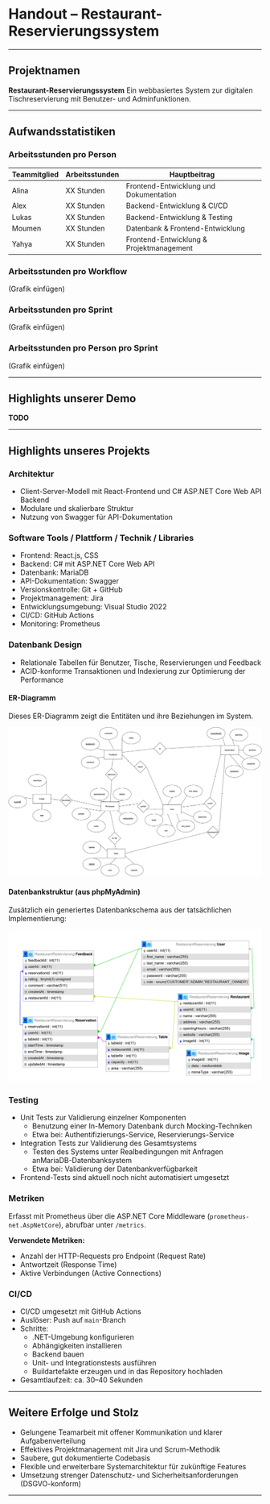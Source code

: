 # Handout – Restaurant-Reservierungssystem

---

## Projektnamen
**Restaurant-Reservierungssystem**
Ein webbasiertes System zur digitalen Tischreservierung mit Benutzer- und Adminfunktionen.

---

## Aufwandsstatistiken

### Arbeitsstunden pro Person
| Teammitglied | Arbeitsstunden | Hauptbeitrag                             |
|--------------|---------------|-------------------------------------------|
| Alina        | XX Stunden    | Frontend-Entwicklung und Dokumentation    |
| Alex         | XX Stunden    | Backend-Entwicklung & CI/CD               |
| Lukas        | XX Stunden    | Backend-Entwicklung & Testing             |
| Moumen       | XX Stunden    | Datenbank & Frontend-Entwicklung          |
| Yahya        | XX Stunden    | Frontend-Entwicklung & Projektmanagement  |

### Arbeitsstunden pro Workflow
(Grafik einfügen)

### Arbeitsstunden pro Sprint
(Grafik einfügen)

### Arbeitsstunden pro Person pro Sprint
(Grafik einfügen)

---

## Highlights unserer Demo

**TODO**

---

## Highlights unseres Projekts

### Architektur
- Client-Server-Modell mit React-Frontend und C# ASP.NET Core Web API Backend  
- Modulare und skalierbare Struktur  
- Nutzung von Swagger für API-Dokumentation  

### Software Tools / Plattform / Technik / Libraries
- Frontend: React.js, CSS  
- Backend: C# mit ASP.NET Core Web API  
- Datenbank: MariaDB  
- API-Dokumentation: Swagger  
- Versionskontrolle: Git + GitHub  
- Projektmanagement: Jira  
- Entwicklungsumgebung: Visual Studio 2022  
- CI/CD: GitHub Actions
- Monitoring: Prometheus

### Datenbank Design
- Relationale Tabellen für Benutzer, Tische, Reservierungen und Feedback  
- ACID-konforme Transaktionen und Indexierung zur Optimierung der Performance
#### ER-Diagramm

Dieses ER-Diagramm zeigt die Entitäten und ihre Beziehungen im System.

![ER-Diagramm Draw.io](https://raw.githubusercontent.com/AlinaBoess/SoftwareEngineeringProjektTINF23B5/main/documentation/endPresentation/ER-Diagramm.drawio.png)

#### Datenbankstruktur (aus phpMyAdmin)

Zusätzlich ein generiertes Datenbankschema aus der tatsächlichen Implementierung:

![Datenbankdiagramm](https://raw.githubusercontent.com/AlinaBoess/SoftwareEngineeringProjektTINF23B5/main/documentation/endPresentation/DatabaseDiagramm.png)



### Testing
- Unit Tests zur Validierung einzelner Komponenten
  - Benutzung einer In-Memory Datenbank durch Mocking-Techniken
  - Etwa bei: Authentifizierungs-Service, Reservierungs-Service
- Integration Tests zur Validierung des Gesamtsystems
  - Testen des Systems unter Realbedingungen mit Anfragen anMariaDB-Datenbanksystem
  - Etwa bei: Validierung der Datenbankverfügbarkeit
- Frontend-Tests sind aktuell noch nicht automatisiert umgesetzt

### Metriken

Erfasst mit Prometheus über die ASP.NET Core Middleware (`prometheus-net.AspNetCore`), abrufbar unter `/metrics`.

**Verwendete Metriken:**
- Anzahl der HTTP-Requests pro Endpoint (Request Rate)
- Antwortzeit (Response Time)
- Aktive Verbindungen (Active Connections)

### CI/CD
- CI/CD umgesetzt mit GitHub Actions
- Auslöser: Push auf `main`-Branch
- Schritte:
  - .NET-Umgebung konfigurieren
  - Abhängigkeiten installieren
  - Backend bauen
  - Unit- und Integrationstests ausführen
  - Buildartefakte erzeugen und in das Repository hochladen
- Gesamtlaufzeit: ca. 30–40 Sekunden

---

## Weitere Erfolge und Stolz

- Gelungene Teamarbeit mit offener Kommunikation und klarer Aufgabenverteilung  
- Effektives Projektmanagement mit Jira und Scrum-Methodik  
- Saubere, gut dokumentierte Codebasis  
- Flexible und erweiterbare Systemarchitektur für zukünftige Features  
- Umsetzung strenger Datenschutz- und Sicherheitsanforderungen (DSGVO-konform)  

---

